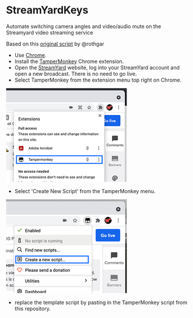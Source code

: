 # StreamYardKeys
Automate switching camera angles and video/audio mute on the Streamyard video streaming service

Based on this [original script](https://gist.github.com/rothgar/92e69d5bdcf80ea23f065bb6db03f7cd) by @rothgar

- Use [Chrome](https://www.google.co.uk/chrome/).
- Install the [TamperMonkey](https://chrome.google.com/webstore/detail/tampermonkey/dhdgffkkebhmkfjojejmpbldmpobfkfo) Chrome extension.
- Open the [StreamYard](https://streamyard.com/) website, log into your StreamYard account and open a new broadcast. There is no need to go live.
- Select TamperMonkey from the extension menu top right on Chrome.  
  
![TemperMonkey Menu](assets/screenshot_01.png)
  
- Select 'Create New Script' from the TamperMonkey menu.  
  
![TamperMonkey New Script Menu](assets/screenshot_02.png)
   
- replace the template script by pasting in the TamperMonkey script from this repository.
